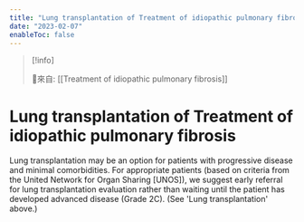 ```yaml
---
title: "Lung transplantation of Treatment of idiopathic pulmonary fibrosis"
date: "2023-02-07"
enableToc: false
---
```


> [!info]
>
> 🌱來自: [[Treatment of idiopathic pulmonary fibrosis]]

# Lung transplantation of Treatment of idiopathic pulmonary fibrosis
Lung transplantation may be an option for patients with progressive disease and minimal comorbidities. For appropriate patients (based on criteria from the United Network for Organ Sharing [UNOS]), we suggest early referral for lung transplantation evaluation rather than waiting until the patient has developed advanced disease (Grade 2C). (See 'Lung transplantation' above.)

